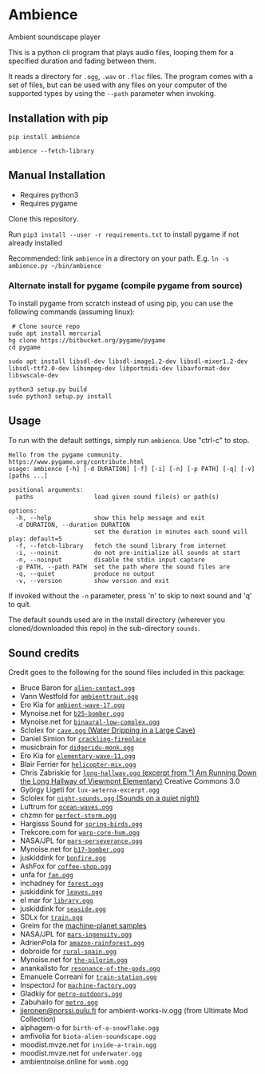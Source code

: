 # Ambience

Ambient soundscape player

This is a python cli program that plays audio files, looping them for a specified
duration and fading between them.

It reads a directory for `.ogg`, `.wav` or `.flac` files. The program comes
with a set of files, but can be used with any files on your computer of the
supported types by using the `--path` parameter when invoking.

## Installation with pip

```
pip install ambience

ambience --fetch-library
```

## Manual Installation

 - Requires python3
 - Requires pygame

Clone this repository.

Run `pip3 install --user -r requirements.txt` to install pygame if not already installed

Recommended: link `ambience` in a directory on your path. E.g. `ln -s ambience.py ~/bin/ambience`

### Alternate install for pygame (compile pygame from source)

To install pygame from scratch instead of using pip, you can use the following
commands (assuming linux):

```
 # Clone source repo
sudo apt install mercurial
hg clone https://bitbucket.org/pygame/pygame
cd pygame

sudo apt install libsdl-dev libsdl-image1.2-dev libsdl-mixer1.2-dev libsdl-ttf2.0-dev libsmpeg-dev libportmidi-dev libavformat-dev libswscale-dev

python3 setup.py build
sudo python3 setup.py install
```

## Usage

To run with the default settings, simply run `ambience`. Use "ctrl-c" to stop.

```
Hello from the pygame community. https://www.pygame.org/contribute.html
usage: ambience [-h] [-d DURATION] [-f] [-i] [-n] [-p PATH] [-q] [-v] [paths ...]

positional arguments:
  paths                 load given sound file(s) or path(s)

options:
  -h, --help            show this help message and exit
  -d DURATION, --duration DURATION
                        set the duration in minutes each sound will play: default=5
  -f, --fetch-library   fetch the sound library from internet
  -i, --noinit          do not pre-initialize all sounds at start
  -n, --noinput         disable the stdin input capture
  -p PATH, --path PATH  set the path where the sound files are
  -q, --quiet           produce no output
  -v, --version         show version and exit
```

If invoked without the `-n` parameter, press 'n' to skip to next sound and 'q'
to quit.

The default sounds used are in the install directory (wherever you
cloned/downloaded this repo) in the sub-directory `sounds`.

## Sound credits

Credit goes to the following for the sound files included in this package:

- Bruce Baron for [`alien-contact.ogg`](https://freesound.org/people/Sclolex/sounds/149131/)
- Vann Westfold for [`ambienttraut.ogg`](https://freesound.org/people/Vann%20Westfold/sounds/34308/)
- Ero Kia for [`ambient-wave-17.ogg`](https://freesound.org/people/deleted_user_2731495/sounds/395837/)
- Mynoise.net for [`b25-bomber.ogg`](https://mynoise.net/NoiseMachines/propellerNoiseGenerator.php?l=32353333252532141414&m=&d=0)
- Mynoise.net for [`binaural-low-complex.ogg`](https://mynoise.net/NoiseMachines/binauralBrainwaveGenerator.php?l=61565146413633292522&m=&d=0)
- Sclolex for [`cave.ogg` (Water Dripping in a Large Cave)](https://freesound.org/people/Sclolex/sounds/177958/)
- Daniel Simion for [`crackling-fireplace`](http://soundbible.com/2178-Crackling-Fireplace.html)
- musicbrain for [`didgeridu-monk.ogg`](https://freesound.org/people/musicbrain/sounds/376577/)
- Ero Kia for [`elementary-wave-11.ogg`](https://freesound.org/people/deleted_user_2731495/sounds/183881/)
- Blair Ferrier for [`helicopter-mix.ogg`](https://freesound.org/people/nofeedbak/sounds/41171/)
- Chris Zabriskie for [`long-hallway.ogg` (excerpt from "I Am Running Down the Long Hallway of Viewmont Elementary)](http://freemusicarchive.org/music/Chris_Zabriskie/I_Am_a_Man_Who_Will_Fight_for_Your_Honor/I_Am_Running_Down_the_Long_Hallway_of_Viewmont_Elementary") Creative Commons 3.0
- György Ligeti for `lux-aeterna-excerpt.ogg`
- Sclolex for [`night-sounds.ogg` (Sounds on a quiet night)](https://freesound.org/people/Sclolex/sounds/342106/)
- Luftrum for [`ocean-waves.ogg`](https://freesound.org/people/Luftrum/sounds/48412/)
- chzmn for [`perfect-storm.ogg`](https://weather.ambient-mixer.com/the-perfect-storm)
- Hargisss Sound for [`spring-birds.ogg`](https://freesound.org/people/hargissssound/sounds/345851/)
- Trekcore.com for [`warp-core-hum.ogg`](http://www.trekcore.com/audio/)
- NASA/JPL for [`mars-perseverance.ogg`](https://mars.nasa.gov/resources/25399/in-flight-perseverance-rovers-interplanetary-sound/)
- Mynoise.net for [`b17-bomber.ogg`](https://mynoise.net/NoiseMachines/propellerNoiseGenerator.php?l=46504747000046202020)
- juskiddink for [`bonfire.ogg`](https://freesound.org/people/juskiddink/sounds/65795/)
- AshFox for [`coffee-shop.ogg`](https://freesound.org/people/AshFox/sounds/172968/)
- unfa for [`fan.ogg`](https://freesound.org/people/unfa/sounds/170869/)
- inchadney for [`forest.ogg`](https://freesound.org/people/inchadney/sounds/56611/)
- juskiddink for [`leaves.ogg`](https://freesound.org/people/juskiddink/sounds/78955/)
- el mar for [`library.ogg`](https://freesound.org/people/el_mar/sounds/171008/)
- juskiddink for [`seaside.ogg`](https://freesound.org/people/juskiddink/sounds/194868/)
- SDLx for [`train.ogg`](https://freesound.org/people/SDLx/sounds/259988/)
- Greim for the [machine-planet samples](https://greim.github.io/machine-planet/)
- NASA/JPL for [`mars-ingenuity.ogg`](https://mars.nasa.gov/resources/25893/listen-to-nasas-ingenuity-mars-helicopter-in-flight/)
- AdrienPola for [`amazon-rainforest.ogg`](https://freesound.org/people/AdrienPola/sounds/413976/)
- dobroide for [`rural-spain.ogg`](https://freesound.org/people/dobroide/sounds/269218/)
- Mynoise.net for [`the-pilgrim.ogg`](https://mynoise.net/NoiseMachines/tongueDrumSoundscapeGenerator.php)
- anankalisto for [`resonance-of-the-gods.ogg`](https://freesound.org/people/anankalisto/sounds/139050/)
- Emanuele Correani for [`train-station.ogg`](https://freesound.org/people/Emanuele_Correani/sounds/332769/)
- InspectorJ for [`machine-factory.ogg`](https://freesound.org/people/InspectorJ/sounds/385943/)
- Gladkiy for [`metro-outdoors.ogg`](https://freesound.org/people/gladkiy/sounds/333361/)
- Zabuhailo for [`metro.ogg`](https://freesound.org/people/Zabuhailo/sounds/193742/)
- jjeronen@norssi.oulu.fi for ambient-works-iv.ogg (from Ultimate Mod Collection)
- alphagem-o for `birth-of-a-snowflake.ogg`
- amfivolia for `biota-alien-soundscape.ogg`
- moodist.mvze.net for `inside-a-train.ogg`
- moodist.mvze.net for `underwater.ogg`
- ambientnoise.online for `womb.ogg`
